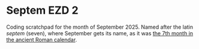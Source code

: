 
# Septem EZD 2

Coding scratchpad for the month of September 2025. Named after the latin _septem_ (seven), where September gets its name, as it was [the 7th month in the ancient Roman calendar](https://en.wikipedia.org/wiki/September_(Roman_month)).


